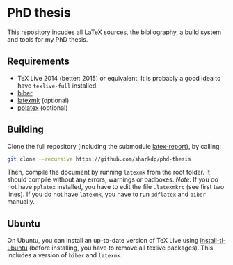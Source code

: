 # PhD thesis
This repository incudes all LaTeX sources, the bibliography, a build system and tools for my PhD thesis.

Requirements
------------
- TeX Live 2014 (better: 2015) or equivalent. It is probably a good idea to have `texlive-full` installed.
- [biber](https://www.ctan.org/pkg/biber)
- [latexmk](http://www.ctan.org/pkg/latexmk/) (optional)
- [pplatex](http://www.stefant.org/web/projects/software/pplatex.html) (optional)

Building
--------
Clone the full repository (including the submodule [latex-report](https://github.com/sharkdp/latex-report)), by calling:
```sh
git clone --recursive https://github.com/sharkdp/phd-thesis
```
Then, compile the document by running `latexmk` from the root folder. It should compile without any errors, warnings or badboxes. *Note*: If you do not have `pplatex` installed, you have to edit the file `.latexmkrc` (see first two lines). If you do not have `latexmk`, you have to run `pdflatex` and `biber` manually.

Ubuntu
------
On Ubuntu, you can install an up-to-date version of TeX Live using [install-tl-ubuntu](https://github.com/scottkosty/install-tl-ubuntu) (before installing, you have to remove all texlive packages). This includes a version of `biber` and `latexmk`.

